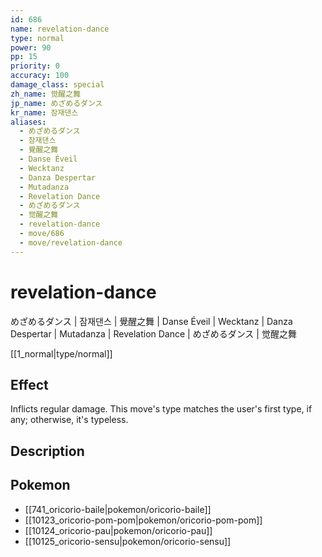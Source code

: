 ```yaml
---
id: 686
name: revelation-dance
type: normal
power: 90
pp: 15
priority: 0
accuracy: 100
damage_class: special
zh_name: 觉醒之舞
jp_name: めざめるダンス
kr_name: 잠재댄스
aliases:
  - めざめるダンス
  - 잠재댄스
  - 覺醒之舞
  - Danse Éveil
  - Wecktanz
  - Danza Despertar
  - Mutadanza
  - Revelation Dance
  - めざめるダンス
  - 觉醒之舞
  - revelation-dance
  - move/686
  - move/revelation-dance
---
```

# revelation-dance
    
めざめるダンス | 잠재댄스 | 覺醒之舞 | Danse Éveil | Wecktanz | Danza Despertar | Mutadanza | Revelation Dance | めざめるダンス | 觉醒之舞

[[1_normal|type/normal]]

## Effect

Inflicts regular damage.  This move's type matches the user's first type, if any; otherwise, it's typeless.

## Description



## Pokemon

- [[741_oricorio-baile|pokemon/oricorio-baile]]
- [[10123_oricorio-pom-pom|pokemon/oricorio-pom-pom]]
- [[10124_oricorio-pau|pokemon/oricorio-pau]]
- [[10125_oricorio-sensu|pokemon/oricorio-sensu]]

